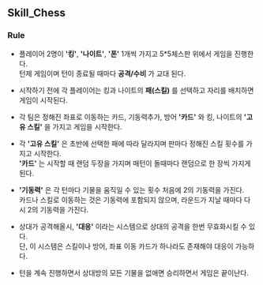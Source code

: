 ## Skill_Chess  
  
### Rule  
* 플레이어 2명이 **'킹'**, **'나이트'**, **'폰'** 1개씩 가지고 5*5체스판 위에서 게임을 진행한다.    
턴제 게임이며 턴이 종료될 때마다 **공격/수비** 가 교대 된다.  
  
* 시작하기 전에 각 플레이어는 킹과 나이트의 **패(스킬)** 를 선택하고 자리를 배치하면 게임이 시작된다.  
  
* 각 팀은 정해진 좌표로 이동하는 카드, 기동력추가, 방어 **'카드'** 와 킹, 나이트의 **'고유 스킬'** 을 가지고 게임을 시작한다.  
  
* 각 **'고유 스킬'** 은 초반에 선택한 패에 따라 달라지며 판마다 정해진 스킬 횟수를 가지고 시작한다.    
**'카드'** 는 시작할 때 랜덤 두장을 가지며 매턴이 돌때마다 랜덤으로 한 장씩 가지게 된다.  
  
* **'기동력'** 은 각 턴마다 기물을 움직일 수 있는 횟수 처음에 2의 기동력을 가진다.    
카드나 스킬로 이동하는 것은 기동력에 포함되지 않으며, 라운드가 지날 때마다 다시 2의 기동력을 가진다.  
  
* 상대가 공격해올시, **'대응'** 이라는 시스템으로 상대의 공격을 한번 무효화시킬 수 있다.    
단, 이 시스템은 스킬이나 방어, 좌표 이동 카드가 하나라도 존재해야 대응이 가능하다.  
  
* 턴을 계속 진행하면서 상대방의 모든 기물을 없애면 승리하면서 게임은 끝이난다.
